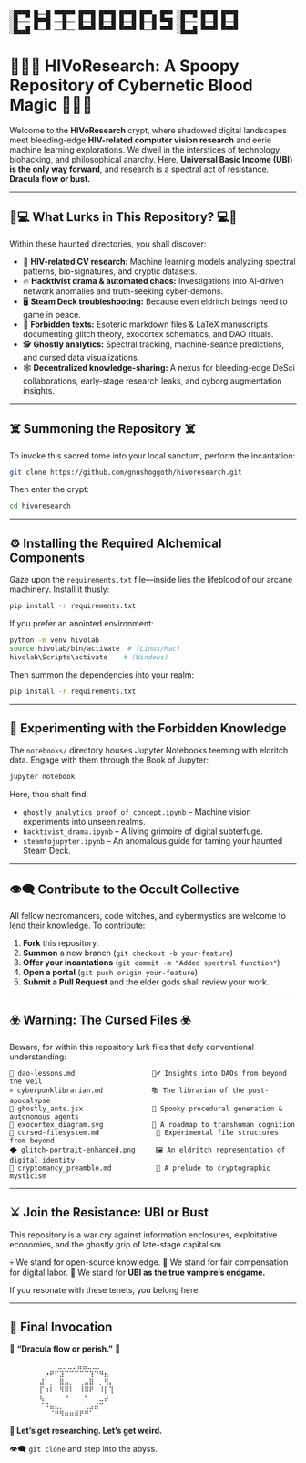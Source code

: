 ```
░█▀▀█ █──█ ▀▀█▀▀ █▀▀█ █▀▀█ █▀▀█ █▀▀▄ █▀▀ ░█▀▀█ █▀▀█ █▀▀█
░█─── █▀▀█ ──█── █──█ █──█ █──█ █──█ ▀▀█ ░█─── █──█ █──█
░█▄▄█ ▀──▀ ──▀── ▀▀▀▀ ▀▀▀▀ ▀▀▀▀ ▀──▀ ▀▀▀ ░█▄▄█ ▀▀▀▀ ▀▀▀▀
```

# 🧛‍♂️🦇 **HIVoResearch: A Spoopy Repository of Cybernetic Blood Magic** 🦇🧛‍♀️

Welcome to the **HIVoResearch** crypt, where shadowed digital landscapes meet bleeding-edge **HIV-related computer vision research** and eerie machine learning explorations. We dwell in the interstices of technology, biohacking, and philosophical anarchy. Here, **Universal Basic Income (UBI) is the only way forward**, and research is a spectral act of resistance. **Dracula flow or bust.**

---

## 🔮💻 **What Lurks in This Repository?** 💻🔮

Within these haunted directories, you shall discover:

- 🧬 **HIV-related CV research:** Machine learning models analyzing spectral patterns, bio-signatures, and cryptic datasets.
- 🔥 **Hacktivist drama & automated chaos:** Investigations into AI-driven network anomalies and truth-seeking cyber-demons.
- 🖥️ **Steam Deck troubleshooting:** Because even eldritch beings need to game in peace.
- 📜 **Forbidden texts:** Esoteric markdown files & LaTeX manuscripts documenting glitch theory, exocortex schematics, and DAO rituals.
- 🕵️ **Ghostly analytics:** Spectral tracking, machine-seance predictions, and cursed data visualizations.
- 🕸️ **Decentralized knowledge-sharing:** A nexus for bleeding-edge DeSci collaborations, early-stage research leaks, and cyborg augmentation insights.

---

## ☠️ **Summoning the Repository** ☠️

To invoke this sacred tome into your local sanctum, perform the incantation:

```bash
git clone https://github.com/gnushoggoth/hivoresearch.git
```

Then enter the crypt:

```bash
cd hivoresearch
```

---

## ⚙️ **Installing the Required Alchemical Components**

Gaze upon the `requirements.txt` file—inside lies the lifeblood of our arcane machinery. Install it thusly:

```bash
pip install -r requirements.txt
```

If you prefer an anointed environment:

```bash
python -m venv hivolab
source hivolab/bin/activate  # (Linux/Mac)
hivolab\Scripts\activate    # (Windows)
```

Then summon the dependencies into your realm:

```bash
pip install -r requirements.txt
```

---

## 🧪 **Experimenting with the Forbidden Knowledge**

The `notebooks/` directory houses Jupyter Notebooks teeming with eldritch data. Engage with them through the Book of Jupyter:

```bash
jupyter notebook
```

Here, thou shalt find:

- `ghostly_analytics_proof_of_concept.ipynb` – Machine vision experiments into unseen realms.
- `hacktivist_drama.ipynb` – A living grimoire of digital subterfuge.
- `steamtojupyter.ipynb` – An anomalous guide for taming your haunted Steam Deck.

---

## 👁️‍🗨️ **Contribute to the Occult Collective**

All fellow necromancers, code witches, and cybermystics are welcome to lend their knowledge. To contribute:

1. **Fork** this repository.
2. **Summon** a new branch (`git checkout -b your-feature`)
3. **Offer your incantations** (`git commit -m "Added spectral function"`)
4. **Open a portal** (`git push origin your-feature`)
5. **Submit a Pull Request** and the elder gods shall review your work.

---

## ☣️ **Warning: The Cursed Files** ☣️

Beware, for within this repository lurk files that defy conventional understanding:

```
📜 dao-lessons.md                   🕵️‍♂️ Insights into DAOs from beyond the veil
💀 cyberpunklibrarian.md            📚 The librarian of the post-apocalypse
🔮 ghostly_ants.jsx                 🐜 Spooky procedural generation & autonomous agents
🤖 exocortex_diagram.svg            🧠 A roadmap to transhuman cognition
👻 cursed-filesystem.md              💾 Experimental file structures from beyond
🌪️ glitch-portrait-enhanced.png     🖼️ An eldritch representation of digital identity
📖 cryptomancy_preamble.md           🔏 A prelude to cryptographic mysticism
```

---

## ⚔️ **Join the Resistance: UBI or Bust**

This repository is a war cry against information enclosures, exploitative economies, and the ghostly grip of late-stage capitalism.

💀 We stand for open-source knowledge.
🦇 We stand for fair compensation for digital labor.
🧛 We stand for **UBI as the true vampire’s endgame.**

If you resonate with these tenets, you belong here.

---

## 🖤 **Final Invocation**

🦇 **“Dracula flow or perish.”** 🦇

```ascii
  ⠀⠀⠀⠀⠀⠀⠀⠀⣀⣀⣀⣀⣤⣤⣀⣀⡀⠀⠀⠀⠀⠀⠀⠀
⠀⠀⠀⠀⠀⠀⠀⡴⠟⠋⣹⠉⠉⠉⠉⠉⢹⠙⠻⣦⠀⠀⠀⠀⠀⠀
⠀⠀⠀⠀⠀⠀⣼⠁⡀⠀⣿⣤⡀⠀⢀⣤⣿⠀⡀⢻⡄⠀⠀⠀⠀⠀
⠀⠀⠀⠀⠀⠀⡏⠰⠇⠀⠻⠿⠇⠀⠸⠿⠟⠀⠸⡇⢹⠀⠀⠀⠀⠀
⠀⠀⠀⠀⠀⠀⢧⡀⠀⠀⠀⠘⠀⠀⠀⠃⠀⠀⣀⡼⠀⠀⠀⠀⠀⠀
⠀⠀⠀⠀⠀⠀⠈⠻⣦⣄⡀⠀⠀⠀⠀⢀⣠⣾⠋⠀⠀⠀⠀⠀⠀⠀
⠀⠀⠀⠀⠀⠀⠀⠀⠈⠛⠻⠶⠶⠾⠟⠛⠁⠀⠀⠀⠀⠀⠀⠀⠀⠀
```

**🚀 Let’s get researching. Let’s get weird.**

👁️‍🗨️ `git clone` and step into the abyss.
```

